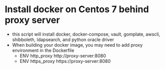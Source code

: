 # Install docker on Centos 7 behind proxy server
*   this script will install docker, docker-compose, vault, gomplate, awscli, shibboleth, ldapsearch, and python oracle driver
*   When building your docker image, you may need to add proxy environment in the Dockerfile
    *  ENV http_proxy http://proxy-server:8080
    *  ENV https_proxy https://proxy-server:8080
